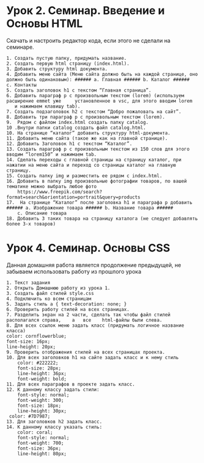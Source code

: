 # Урок 2. Семинар. Введение и Основы HTML

Скачать и настроить редактор кода, если этого не сделали на семинаре.

    1. Создать пустую папку, придумать название.
    2. Создать первую html страницу (index.html).
    3. Добавить структуру html документа.
    4. Добавить меню сайта (Меню сайта должно быть на каждой странице, оно     должно быть одинаковым): ###### a. Главная ###### b. Каталог ######     c. Контакты
    5. Создать заголовок h1 с текстом “Главная страница”.
    6. Добавить параграф p с произвольным текстом (lorem) (используем  расширение emmet уже     установленное в vsc, для этого вводим lorem
       и нажимаем клавишу tab).
    7. Создать подзаголовок h2 с текстом “Добро пожаловать на сайт”.
    8. Добавить три параграф p с произвольным текстом (lorem).
    9.  Рядом с файлом index.html создать папку catalog.
    10 .Внутри папки catalog создать файл catalog.html.
    10. На странице “каталог” добавить структуру html-документа.
    11. Добавить меню сайта (такое же как на главной странице).
    12. Добавить Заголовок h1 с текстом “Каталог”.
    13. Создать параграф p с произвольным текстом из 150 слов для этого     вводим “lorem150” и нажимаем tab.
    14. Сделать переходы с главной страницы на страницу каталог, при    нажатии на меню сайта и переход со страницы каталог на главную     страницу.
    15. Создать папку img и разместить ее рядом с index.html.
    16. Добавить в папку img произвольные фотографии товаров, по вашей  тематике можно выбрать любое фото
        https://www.freepik.com/search?format=search&orientation=portrait&query=products
    17.  На странице “Каталог” после заголовка h1 и параграфа p добавить     ###### a. Изображение товара ###### b. Название товара ######
        c. Описание товара
    18. Добавить 3 таких товара на страницу каталога (не следует добавлять  более 3-х товаров)


# Урок 4. Семинар. Основы CSS

Данная домашняя работа является продолжение предыдущей, не забываем использовать работу из прошлого урока

    1. Текст задания
    2. Открыть Домашнюю работу из урока 1.
    3. Создать файл стилей style.css
    4. Подключить ко всем страницам
    5. Задать стиль a { text-decoration: none; }
    6. Проверить работу стилей на всех страницах.
    7. Разделить экран на 2 части, сделать так чтобы файл стилей располагался справа,    а   все    html-файлы были слева.
    8. Для всех ссылок меню задать класс (придумать логичное название класса)
    color: cornflowerblue;
    font-size: 16px;
    line-height: 20px;
    9. Проверить отображения стилей на всех страницах проекта.
    10. Для всех заголовков h1 на сайте задать класс и к нему стиль
        color: #222222;
        font-size: 28px;
        line-height: 36px;
        font-weight: bold;
    11. Для всех параграфов в проекте задать класс.
    12. К данному классу задать стили:
        font-style: normal;
        font-weight: 300;
        font-size: 18px;
        line-height: 30px;
     color: #7D7987;
    13. Для заголовков h2 задать класс.
    14. К данному классу указать стиль:
        color: coral;
        font-style: normal;
        font-weight: 700;
        font-size: 36px;
        line-height: 80px;